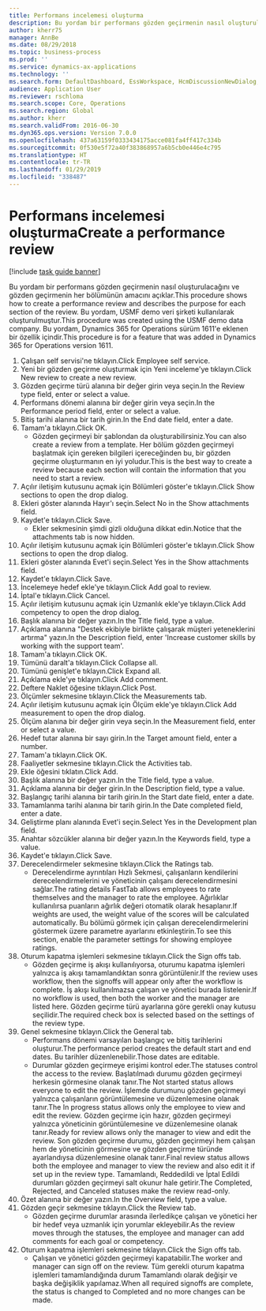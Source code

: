 ```yaml
---
title: Performans incelemesi oluşturma
description: Bu yordam bir performans gözden geçirmenin nasıl oluşturulacağını ve gözden geçirmenin her bölümünün amacını açıklar.
author: kherr75
manager: AnnBe
ms.date: 08/29/2018
ms.topic: business-process
ms.prod: ''
ms.service: dynamics-ax-applications
ms.technology: ''
ms.search.form: DefaultDashboard, EssWorkspace, HcmDiscussionNewDialog, HcmDiscussion, HcmDiscussionChangeSettings, HcmDiscussionAddGoalDialog, HcmTopicCreate, HcmMeasurementDetailDialog, HcmPerfJournalAdd
audience: Application User
ms.reviewer: rschloma
ms.search.scope: Core, Operations
ms.search.region: Global
ms.author: kherr
ms.search.validFrom: 2016-06-30
ms.dyn365.ops.version: Version 7.0.0
ms.openlocfilehash: 437a63159f0333434175acce081fa4ff417c334b
ms.sourcegitcommit: 0f530e5f72a40f383868957a6b5cb0e446e4c795
ms.translationtype: HT
ms.contentlocale: tr-TR
ms.lasthandoff: 01/29/2019
ms.locfileid: "338487"
---
```

# <a name="create-a-performance-review"></a><span data-ttu-id="87126-103">Performans incelemesi oluşturma</span><span class="sxs-lookup"><span data-stu-id="87126-103">Create a performance review</span></span>

[!include [task guide banner](../../includes/task-guide-banner.md)]

<span data-ttu-id="87126-104">Bu yordam bir performans gözden geçirmenin nasıl oluşturulacağını ve gözden geçirmenin her bölümünün amacını açıklar.</span><span class="sxs-lookup"><span data-stu-id="87126-104">This procedure shows how to create a performance review and describes the purpose for each section of the review.</span></span> <span data-ttu-id="87126-105">Bu yordam, USMF demo veri şirketi kullanılarak oluşturulmuştur.</span><span class="sxs-lookup"><span data-stu-id="87126-105">This procedure was created using the USMF demo data company.</span></span> <span data-ttu-id="87126-106">Bu yordam, Dynamics 365 for Operations sürüm 1611'e eklenen bir özellik içindir.</span><span class="sxs-lookup"><span data-stu-id="87126-106">This procedure is for a feature that was added in Dynamics 365 for Operations version 1611.</span></span>

1. <span data-ttu-id="87126-107">Çalışan self servisi'ne tıklayın.</span><span class="sxs-lookup"><span data-stu-id="87126-107">Click Employee self service.</span></span>
2. <span data-ttu-id="87126-108">Yeni bir gözden geçirme oluşturmak için Yeni inceleme'ye tıklayın.</span><span class="sxs-lookup"><span data-stu-id="87126-108">Click New review to create a new review.</span></span>
3. <span data-ttu-id="87126-109">Gözden geçirme türü alanına bir değer girin veya seçin.</span><span class="sxs-lookup"><span data-stu-id="87126-109">In the Review type field, enter or select a value.</span></span>
4. <span data-ttu-id="87126-110">Performans dönemi alanına bir değer girin veya seçin.</span><span class="sxs-lookup"><span data-stu-id="87126-110">In the Performance period field, enter or select a value.</span></span>
5. <span data-ttu-id="87126-111">Bitiş tarihi alanına bir tarih girin.</span><span class="sxs-lookup"><span data-stu-id="87126-111">In the End date field, enter a date.</span></span>
6. <span data-ttu-id="87126-112">Tamam'a tıklayın.</span><span class="sxs-lookup"><span data-stu-id="87126-112">Click OK.</span></span>
    * <span data-ttu-id="87126-113">Gözden geçirmeyi bir şablondan da oluşturabilirsiniz.</span><span class="sxs-lookup"><span data-stu-id="87126-113">You can also create a review from a template.</span></span> <span data-ttu-id="87126-114">Her bölüm gözden geçirmeyi başlatmak için gereken bilgileri içereceğinden bu, bir gözden geçirme oluşturmanın en iyi yoludur.</span><span class="sxs-lookup"><span data-stu-id="87126-114">This is the best way to create a review because each section will contain the information that you need to start a review.</span></span>  
7. <span data-ttu-id="87126-115">Açılır iletişim kutusunu açmak için Bölümleri göster'e tıklayın.</span><span class="sxs-lookup"><span data-stu-id="87126-115">Click Show sections to open the drop dialog.</span></span>
8. <span data-ttu-id="87126-116">Ekleri göster alanında Hayır'ı seçin.</span><span class="sxs-lookup"><span data-stu-id="87126-116">Select No in the Show attachments field.</span></span>
9. <span data-ttu-id="87126-117">Kaydet'e tıklayın.</span><span class="sxs-lookup"><span data-stu-id="87126-117">Click Save.</span></span>
    * <span data-ttu-id="87126-118">Ekler sekmesinin şimdi gizli olduğuna dikkat edin.</span><span class="sxs-lookup"><span data-stu-id="87126-118">Notice that the attachments tab is now hidden.</span></span>  
10. <span data-ttu-id="87126-119">Açılır iletişim kutusunu açmak için Bölümleri göster'e tıklayın.</span><span class="sxs-lookup"><span data-stu-id="87126-119">Click Show sections to open the drop dialog.</span></span>
11. <span data-ttu-id="87126-120">Ekleri göster alanında Evet'i seçin.</span><span class="sxs-lookup"><span data-stu-id="87126-120">Select Yes in the Show attachments field.</span></span>
12. <span data-ttu-id="87126-121">Kaydet'e tıklayın.</span><span class="sxs-lookup"><span data-stu-id="87126-121">Click Save.</span></span>
13. <span data-ttu-id="87126-122">İncelemeye hedef ekle'ye tıklayın.</span><span class="sxs-lookup"><span data-stu-id="87126-122">Click Add goal to review.</span></span>
14. <span data-ttu-id="87126-123">İptal'e tıklayın.</span><span class="sxs-lookup"><span data-stu-id="87126-123">Click Cancel.</span></span>
15. <span data-ttu-id="87126-124">Açılır iletişim kutusunu açmak için Uzmanlık ekle'ye tıklayın.</span><span class="sxs-lookup"><span data-stu-id="87126-124">Click Add competency to open the drop dialog.</span></span>
16. <span data-ttu-id="87126-125">Başlık alanına bir değer yazın.</span><span class="sxs-lookup"><span data-stu-id="87126-125">In the Title field, type a value.</span></span>
17. <span data-ttu-id="87126-126">Açıklama alanına "Destek ekibiyle birlikte çalışarak müşteri yeteneklerini artırma" yazın.</span><span class="sxs-lookup"><span data-stu-id="87126-126">In the Description field, enter 'Increase customer skills by working with the support team'.</span></span>
18. <span data-ttu-id="87126-127">Tamam'a tıklayın.</span><span class="sxs-lookup"><span data-stu-id="87126-127">Click OK.</span></span>
19. <span data-ttu-id="87126-128">Tümünü daralt'a tıklayın.</span><span class="sxs-lookup"><span data-stu-id="87126-128">Click Collapse all.</span></span>
20. <span data-ttu-id="87126-129">Tümünü genişlet'e tıklayın.</span><span class="sxs-lookup"><span data-stu-id="87126-129">Click Expand all.</span></span>
21. <span data-ttu-id="87126-130">Açıklama ekle'ye tıklayın.</span><span class="sxs-lookup"><span data-stu-id="87126-130">Click Add comment.</span></span>
22. <span data-ttu-id="87126-131">Deftere Naklet öğesine tıklayın.</span><span class="sxs-lookup"><span data-stu-id="87126-131">Click Post.</span></span>
23. <span data-ttu-id="87126-132">Ölçümler sekmesine tıklayın.</span><span class="sxs-lookup"><span data-stu-id="87126-132">Click the Measurements tab.</span></span>
24. <span data-ttu-id="87126-133">Açılır iletişim kutusunu açmak için Ölçüm ekle'ye tıklayın.</span><span class="sxs-lookup"><span data-stu-id="87126-133">Click Add measurement to open the drop dialog.</span></span>
25. <span data-ttu-id="87126-134">Ölçüm alanına bir değer girin veya seçin.</span><span class="sxs-lookup"><span data-stu-id="87126-134">In the Measurement field, enter or select a value.</span></span>
26. <span data-ttu-id="87126-135">Hedef tutar alanına bir sayı girin.</span><span class="sxs-lookup"><span data-stu-id="87126-135">In the Target amount field, enter a number.</span></span>
27. <span data-ttu-id="87126-136">Tamam'a tıklayın.</span><span class="sxs-lookup"><span data-stu-id="87126-136">Click OK.</span></span>
28. <span data-ttu-id="87126-137">Faaliyetler sekmesine tıklayın.</span><span class="sxs-lookup"><span data-stu-id="87126-137">Click the Activities tab.</span></span>
29. <span data-ttu-id="87126-138">Ekle öğesini tıklatın.</span><span class="sxs-lookup"><span data-stu-id="87126-138">Click Add.</span></span>
30. <span data-ttu-id="87126-139">Başlık alanına bir değer yazın.</span><span class="sxs-lookup"><span data-stu-id="87126-139">In the Title field, type a value.</span></span>
31. <span data-ttu-id="87126-140">Açıklama alanına bir değer girin.</span><span class="sxs-lookup"><span data-stu-id="87126-140">In the Description field, type a value.</span></span>
32. <span data-ttu-id="87126-141">Başlangıç tarihi alanına bir tarih girin.</span><span class="sxs-lookup"><span data-stu-id="87126-141">In the Start date field, enter a date.</span></span>
33. <span data-ttu-id="87126-142">Tamamlanma tarihi alanına bir tarih girin.</span><span class="sxs-lookup"><span data-stu-id="87126-142">In the Date completed field, enter a date.</span></span>
34. <span data-ttu-id="87126-143">Geliştirme planı alanında Evet'i seçin.</span><span class="sxs-lookup"><span data-stu-id="87126-143">Select Yes in the Development plan field.</span></span>
35. <span data-ttu-id="87126-144">Anahtar sözcükler alanına bir değer yazın.</span><span class="sxs-lookup"><span data-stu-id="87126-144">In the Keywords field, type a value.</span></span>
36. <span data-ttu-id="87126-145">Kaydet'e tıklayın.</span><span class="sxs-lookup"><span data-stu-id="87126-145">Click Save.</span></span>
37. <span data-ttu-id="87126-146">Derecelendirmeler sekmesine tıklayın.</span><span class="sxs-lookup"><span data-stu-id="87126-146">Click the Ratings tab.</span></span>
    * <span data-ttu-id="87126-147">Derecelendirme ayrıntıları Hızlı Sekmesi, çalışanların kendilerini derecelendirmelerini ve yöneticinin çalışanı derecelendirmesini sağlar.</span><span class="sxs-lookup"><span data-stu-id="87126-147">The rating details FastTab allows employees to rate themselves and the manager to rate the employee.</span></span> <span data-ttu-id="87126-148">Ağırlıklar kullanılırsa puanların ağırlık değeri otomatik olarak hesaplanır.</span><span class="sxs-lookup"><span data-stu-id="87126-148">If weights are used, the weight value of the scores will be calculated automatically.</span></span>    <span data-ttu-id="87126-149">Bu bölümü görmek için çalışan derecelendirmelerini göstermek üzere parametre ayarlarını etkinleştirin.</span><span class="sxs-lookup"><span data-stu-id="87126-149">To see this section, enable the parameter settings for showing employee ratings.</span></span>  
38. <span data-ttu-id="87126-150">Oturum kapatma işlemleri sekmesine tıklayın.</span><span class="sxs-lookup"><span data-stu-id="87126-150">Click the Sign offs tab.</span></span>
    * <span data-ttu-id="87126-151">Gözden geçirme iş akışı kullanılıyorsa, oturumu kapatma işlemleri yalnızca iş akışı tamamlandıktan sonra görüntülenir.</span><span class="sxs-lookup"><span data-stu-id="87126-151">If the review uses workflow, then the signoffs will appear only after the workflow is complete.</span></span> <span data-ttu-id="87126-152">İş akışı kullanılmazsa çalışan ve yönetici burada listelenir.</span><span class="sxs-lookup"><span data-stu-id="87126-152">If no workflow is used, then both the worker and the manager are listed here.</span></span> <span data-ttu-id="87126-153">Gözden geçirme türü ayarlarına göre gerekli onay kutusu seçilidir.</span><span class="sxs-lookup"><span data-stu-id="87126-153">The required check box is selected based on the settings of the review type.</span></span>  
39. <span data-ttu-id="87126-154">Genel sekmesine tıklayın.</span><span class="sxs-lookup"><span data-stu-id="87126-154">Click the General tab.</span></span>
    * <span data-ttu-id="87126-155">Performans dönemi varsayılan başlangıç ve bitiş tarihlerini oluşturur.</span><span class="sxs-lookup"><span data-stu-id="87126-155">The performance period creates the default start and end dates.</span></span> <span data-ttu-id="87126-156">Bu tarihler düzenlenebilir.</span><span class="sxs-lookup"><span data-stu-id="87126-156">Those dates are editable.</span></span>  
    * <span data-ttu-id="87126-157">Durumlar gözden geçirmeye erişimi kontrol eder.</span><span class="sxs-lookup"><span data-stu-id="87126-157">The statuses control the access to the review.</span></span> <span data-ttu-id="87126-158">Başlatılmadı durumu gözden geçirmeyi herkesin görmesine olanak tanır.</span><span class="sxs-lookup"><span data-stu-id="87126-158">The Not started status allows everyone to edit the review.</span></span> <span data-ttu-id="87126-159">İşlemde durumunu gözden geçirmeyi yalnızca çalışanların görüntülemesine ve düzenlemesine olanak tanır.</span><span class="sxs-lookup"><span data-stu-id="87126-159">The In progress status allows only the employee to view and edit the review.</span></span> <span data-ttu-id="87126-160">Gözden geçirme için hazır, gözden geçirmeyi yalnızca yöneticinin görüntülemesine ve düzenlemesine olanak tanır.</span><span class="sxs-lookup"><span data-stu-id="87126-160">Ready for review allows only the manager to view and edit the review.</span></span> <span data-ttu-id="87126-161">Son gözden geçirme durumu, gözden geçirmeyi hem çalışan hem de yöneticinin görmesine ve gözden geçirme türünde ayarlandıysa düzenlemesine olanak tanır.</span><span class="sxs-lookup"><span data-stu-id="87126-161">Final review status allows both the employee and manager to view the review and also edit it if set up in the review type.</span></span> <span data-ttu-id="87126-162">Tamamlandı, Reddedildi ve İptal Edildi durumları gözden geçirmeyi salt okunur hale getirir.</span><span class="sxs-lookup"><span data-stu-id="87126-162">The Completed, Rejected, and Canceled statuses make the review read-only.</span></span>  
40. <span data-ttu-id="87126-163">Özet alanına bir değer yazın.</span><span class="sxs-lookup"><span data-stu-id="87126-163">In the Overview field, type a value.</span></span>
41. <span data-ttu-id="87126-164">Gözden geçir sekmesine tıklayın.</span><span class="sxs-lookup"><span data-stu-id="87126-164">Click the Review tab.</span></span>
    * <span data-ttu-id="87126-165">Gözden geçirme durumlar arasında ilerledikçe çalışan ve yönetici her bir hedef veya uzmanlık için yorumlar ekleyebilir.</span><span class="sxs-lookup"><span data-stu-id="87126-165">As the review moves through the statuses, the employee and manager can add comments for each goal or competency.</span></span>  
42. <span data-ttu-id="87126-166">Oturum kapatma işlemleri sekmesine tıklayın.</span><span class="sxs-lookup"><span data-stu-id="87126-166">Click the Sign offs tab.</span></span>
    * <span data-ttu-id="87126-167">Çalışan ve yönetici gözden geçirmeyi kapatabilir.</span><span class="sxs-lookup"><span data-stu-id="87126-167">The worker and manager can sign off on the review.</span></span> <span data-ttu-id="87126-168">Tüm gerekli oturum kapatma işlemleri tamamlandığında durum Tamamlandı olarak değişir ve başka değişiklik yapılamaz.</span><span class="sxs-lookup"><span data-stu-id="87126-168">When all required signoffs are complete, the status is changed to Completed and no more changes can be made.</span></span>  

